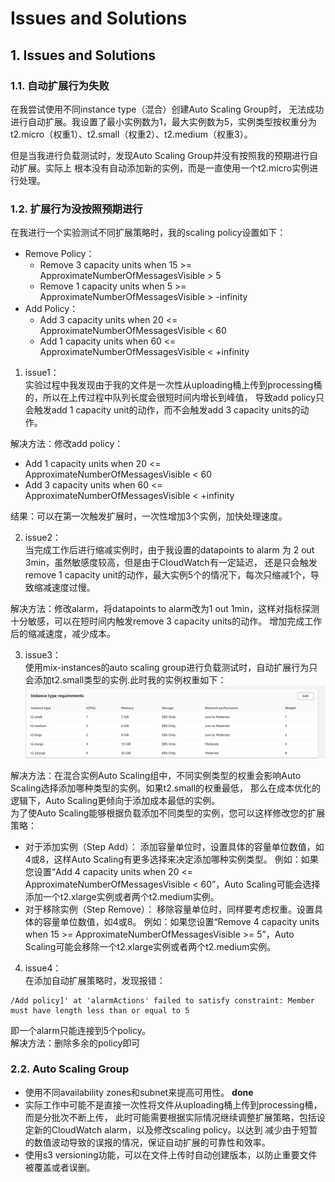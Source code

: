 # Issues and Solutions

## 1. Issues and Solutions
### 1.1. 自动扩展行为失败
在我尝试使用不同instance type（混合）创建Auto Scaling Group时，
无法成功进行自动扩展。我设置了最小实例数为1，最大实例数为5，实例类型按权重分为\
t2.micro（权重1）、t2.small（权重2）、t2.medium（权重3）。

但是当我进行负载测试时，发现Auto Scaling Group并没有按照我的预期进行自动扩展。实际上
根本没有自动添加新的实例，而是一直使用一个t2.micro实例进行处理。

### 1.2. 扩展行为没按照预期进行
在我进行一个实验测试不同扩展策略时，我的scaling policy设置如下：

- Remove Policy：
  - Remove 3 capacity units when 15 >= ApproximateNumberOfMessagesVisible > 5
  - Remove 1 capacity units when 5 >= ApproximateNumberOfMessagesVisible > -infinity
- Add Policy：
  - Add 3 capacity units when 20 <= ApproximateNumberOfMessagesVisible < 60
  - Add 1 capacity units when 60 <= ApproximateNumberOfMessagesVisible < +infinity

1. issue1：\
实验过程中我发现由于我的文件是一次性从uploading桶上传到processing桶的，所以在上传过程中队列长度会很短时间内增长到峰值，
导致add policy只会触发add 1 capacity unit的动作，而不会触发add 3 capacity units的动作。

解决方法：修改add policy：
- Add 1 capacity units when 20 <= ApproximateNumberOfMessagesVisible < 60
- Add 3 capacity units when 60 <= ApproximateNumberOfMessagesVisible < +infinity

结果：可以在第一次触发扩展时，一次性增加3个实例，加快处理速度。

2. issue2：\
当完成工作后进行缩减实例时，由于我设置的datapoints to alarm 为 2 out 3min，虽然敏感度较高，但是由于CloudWatch有一定延迟，
还是只会触发remove 1 capacity unit的动作，最大实例5个的情况下，每次只缩减1个，导致缩减速度过慢。

解决方法：修改alarm，将datapoints to alarm改为1 out 1min，这样对指标探测十分敏感，可以在短时间内触发remove 3 capacity units的动作。
增加完成工作后的缩减速度，减少成本。

3. issue3：\
使用mix-instances的auto scaling group进行负载测试时，自动扩展行为只会添加t2.small类型的实例.此时我的实例权重如下：\
![img_21.png](img/img_21.png)

解决方法：在混合实例Auto Scaling组中，不同实例类型的权重会影响Auto Scaling选择添加哪种类型的实例。如果t2.small的权重最低，
那么在成本优化的逻辑下，Auto Scaling更倾向于添加成本最低的实例。\
为了使Auto Scaling能够根据负载添加不同类型的实例，您可以这样修改您的扩展策略：

- 对于添加实例（Step Add）：
添加容量单位时，设置具体的容量单位数值，如4或8，这样Auto Scaling有更多选择来决定添加哪种实例类型。
例如：如果您设置“Add 4 capacity units when 20 <= ApproximateNumberOfMessagesVisible < 60”，Auto Scaling可能会选择添加一个t2.xlarge实例或者两个t2.medium实例。
- 对于移除实例（Step Remove）：
移除容量单位时，同样要考虑权重。设置具体的容量单位数值，如4或8。
例如：如果您设置“Remove 4 capacity units when 15 >= ApproximateNumberOfMessagesVisible >= 5”，Auto Scaling可能会移除一个t2.xlarge实例或者两个t2.medium实例。

4. issue4：\
在添加自动扩展策略时，发现报错：
```
/Add policy]' at 'alarmActions' failed to satisfy constraint: Member must have length less than or equal to 5
```
即一个alarm只能连接到5个policy。\
解决方法：删除多余的policy即可



### 2.2. Auto Scaling Group
- 使用不同availability zones和subnet来提高可用性。 **done**
- 实际工作中可能不是直接一次性将文件从uploading桶上传到processing桶，而是分批次不断上传，
此时可能需要根据实际情况继续调整扩展策略，包括设定新的CloudWatch alarm，以及修改scaling policy。以达到
减少由于短暂的数值波动导致的误报的情况，保证自动扩展的可靠性和效率。
- 使用s3 versioning功能，可以在文件上传时自动创建版本，以防止重要文件被覆盖或者误删。